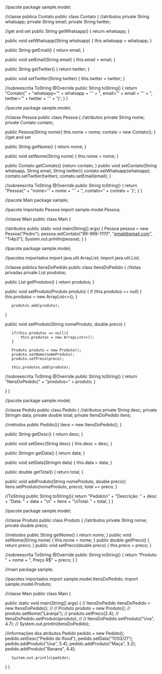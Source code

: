 //pacote
package sample.model;

//classe pública Contato
public class Contato {
   //atributos
   private String whatsapp;
   private String email;
   private String twitter;

   //get and set
   public String getWhatsapp() {
       return whatsapp;
   }

   public void setWhatsapp(String whatsapp) {
       this.whatsapp = whatsapp;
   }

   public String getEmail() {
       return email;
   }

   public void setEmail(String email) {
       this.email = email;
   }

   public String getTwitter() {
       return twitter;
   }

   public void setTwitter(String twitter) {
       this.twitter = twitter;
   }

//sobreescrita ToString
   @Override
   public String toString() {
       return "Contato{" +
               "whatsapp='" + whatsapp + '\'' +
               ", email='" + email + '\'' +
               ", twitter='" + twitter + '\'' +
               '}';
   }
}



//pacote
package sample.model;

//classe Pessoa
public class Pessoa {
   //atributos
   private String nome;
   private Contato contato;

   public Pessoa(String nome){
       this.nome = nome;
       contato = new Contato();
   }
   //get and set


   public String getNome() {
       return nome;
   }

   public void setNome(String nome) {
       this.nome = nome;
   }

   public Contato getContato() {return contato; }
   public void setContato(String whatsapp, String email, String twitter){
       contato.setWhatsapp(whatsapp);
       contato.setTwitter(twitter);
       contato.setEmail(email);
   }

//sobreescrita ToString
   @Override
   public String toString() {
       return "Pessoa{" +
               "nome='" + nome + '\'' +
               ", contato=" + contato +
               '}';
   }
}








//pacote Main
package sample;

//pacote importado Pessoa
import sample.model.Pessoa;

//classe Main
public class Main {

//atributos
   public static void main(String[] args) {
       Pessoa pessoa = new Pessoa("Pedro");
       pessoa.setContato("89-999-11111", "email@email.com", "Ti4p3");
       System.out.println(pessoa);
   }
}


































//pacote
package sample.model;

//pacotes importados
import java.util.ArrayList;
import java.util.List;

//classe pública ItensDoPedido
public class ItensDoPedido {
//listas privadas
   private List<Produto> produtos;

   public List<Produto> getProdutos() {
       return produtos;
   }

   public void setProduto(Produto produto) {
       if (this.produtos == null) {
           this.produtos = new ArrayList<>();
       }

       produtos.add(produto);
   }

   public void setProduto(String nomeProduto, double preco) {

       if(this.produtos == null){
           this.produtos = new ArrayList<>();
       }

       Produto produto = new Produto();
       produto.setNome(nomeProduto);
       produto.setPreco(preco);

       this.produtos.add(produto);


//sobreescrita ToString
       @Override
       public String toString() {
           return "ItensDoPedido{" +
                   "produtos=" + produto;
       }

   }
}





//pscote
package sample.model;

//classe Pedido
public class Pedido {
//atributos
   private String desc;
   private Stringm data;
   private double total;
   private ItensDoPedido itens;

//métodos
   public Pedido(){ itens = new ItensDoPedido(); }

   public String getDesc() { return desc; }

   public void setDesc(String desc) { this.desc = desc; }

   public Stringm getData() { return data; }

   public void setData(Stringm data) { this.data = data; }

   public double getTotal() { return total; }

   public void addProduto(String nomeProduto, double preco){
       itens.setProduto(nomeProduto, preco);
       total += preco;
   }

//ToString
   public String toString(){
       return "Pedido\n"
               + "Descrição: " + desc
               + "Data: " + data + "\n"
               + itens
               + "\nTotal: " + total;
   }
}



//pacote 
package sample.model;

//classe Produto
public class Produto {
//atributos
   private String nome;
   private double preco;

//métodos
   public String getNome() { return nome; }
   public void setNome(String nome) { this.nome = nome; }
   public double getPreco() { return preco; }
   public void setPreco(double preco) { this.preco = preco; }

//sobreescrita ToString
   @Override
   public String toString() {
       return "Produto: " +
                nome +
               ", Preço R$" + preco;
   }
}




























//main
package sample;

//pacotes importados
import sample.model.ItensDoPedido;
import sample.model.Produto;

//classe Main
public class Main {


   public static void main(String[] args) {
//        ItensDoPedido itensDoPedido = new ItensDoPedido();
//
//        Produto produto = new Produto();
//        produto.setNome("Laranja");
//        produto.setPreco(2.4);
//        ItensDoPedido.setProduto(produto);
//
//        ItensDoPedido.setProduto("Uva", 4.7);
//        System.out.println(itensDoPedido);


//informações dos atributos
       Pedido pedido = new Pedido();
       pedido.setDesc("Pedido do Ifood");
       pedido.setData("11/03/21");
       pedido.addProduto("Uva", 5.4);
       pedido.addProduto("Maça", 3.2);
       pedido.addProduto("Banana", 4.4);

       System.out.println(pedido);
   }
}
